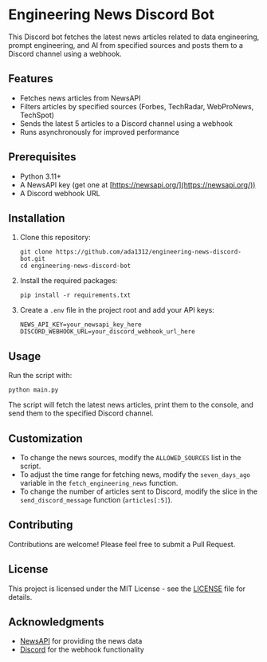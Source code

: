 # Engineering News Discord Bot

This Discord bot fetches the latest news articles related to data engineering, prompt engineering, and AI from specified sources and posts them to a Discord channel using a webhook.

## Features

- Fetches news articles from NewsAPI
- Filters articles by specified sources (Forbes, TechRadar, WebProNews, TechSpot)
- Sends the latest 5 articles to a Discord channel using a webhook
- Runs asynchronously for improved performance

## Prerequisites

- Python 3.11+
- A NewsAPI key (get one at [https://newsapi.org/](https://newsapi.org/))
- A Discord webhook URL

## Installation

1. Clone this repository:
   ```
   git clone https://github.com/ada1312/engineering-news-discord-bot.git
   cd engineering-news-discord-bot
   ```

2. Install the required packages:
   ```
   pip install -r requirements.txt
   ```

3. Create a `.env` file in the project root and add your API keys:
   ```
   NEWS_API_KEY=your_newsapi_key_here
   DISCORD_WEBHOOK_URL=your_discord_webhook_url_here
   ```

## Usage

Run the script with:

```
python main.py
```

The script will fetch the latest news articles, print them to the console, and send them to the specified Discord channel.

## Customization

- To change the news sources, modify the `ALLOWED_SOURCES` list in the script.
- To adjust the time range for fetching news, modify the `seven_days_ago` variable in the `fetch_engineering_news` function.
- To change the number of articles sent to Discord, modify the slice in the `send_discord_message` function (`articles[:5]`).

## Contributing

Contributions are welcome! Please feel free to submit a Pull Request.

## License

This project is licensed under the MIT License - see the [LICENSE](LICENSE) file for details.

## Acknowledgments

- [NewsAPI](https://newsapi.org/) for providing the news data
- [Discord](https://discord.com/) for the webhook functionality